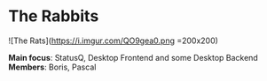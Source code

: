 # The Rabbits

![The Rats](https://i.imgur.com/QO9gea0.png =200x200)

**Main focus**: StatusQ, Desktop Frontend and some Desktop Backend
**Members**: Boris, Pascal




